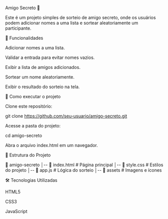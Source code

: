 Amigo Secreto 🎁

Este é um projeto simples de sorteio de amigo secreto, onde os usuários podem adicionar nomes a uma lista e sortear aleatoriamente um participante.

📌 Funcionalidades

Adicionar nomes a uma lista.

Validar a entrada para evitar nomes vazios.

Exibir a lista de amigos adicionados.

Sortear um nome aleatoriamente.

Exibir o resultado do sorteio na tela.

🚀 Como executar o projeto

Clone este repositório:

git clone https://github.com/seu-usuario/amigo-secreto.git

Acesse a pasta do projeto:

cd amigo-secreto

Abra o arquivo index.html em um navegador.

📂 Estrutura do Projeto

📁 amigo-secreto
│-- 📄 index.html   # Página principal
│-- 📄 style.css    # Estilos do projeto
│-- 📄 app.js       # Lógica do sorteio
│-- 📂 assets       # Imagens e ícones

🛠 Tecnologias Utilizadas

HTML5

CSS3

JavaScript

